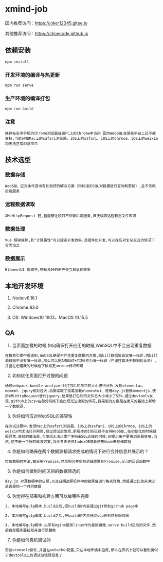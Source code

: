 # xmind-job

国内推荐访问：https://joker12345.gitee.io

其他推荐访问：https://choecode.github.io


## 依赖安装
```
npm install
```

### 开发环境的编译与热更新
```
npm run serve
```

### 生产环境的编译打包
```
npm run build
```

### 注意
`
推荐在安卓手机的Chrome浏览器或者PC上的Chrome中访问
因为WebSQL在某些平台上已不被支持,当前已知Mac上的safari浏览器、iOS上的safari、iOS上的Chrmoe、iOS上的weixin均无法正常浏览项目
`



## 技术选型
###     数据存储
`WebSQL 应对条件查询有比较好的解决方案（用标准的SQL对数据进行查询和更新）,且不依赖后端服务`
###     远程数据读取
`XMLHttpRequest 轻,且能够让项目不依赖后端服务,直接读取远程静态文件即可`
###      数据处理
`Vue 框架成熟,其"计算属性"可以提高开发效率,其组件化开发,可以在应对复杂交互的情况下分而治之`
###      数据展示
`ElementUI 库成熟,拥有良好的用户交互和呈现效果`

## 本地开发环境
1. Node:v8.16.1

2. Chrome:83.0

3. OS: Windows10 1903、MacOS 10.15.5


## QA
1. 当页面加载的时候,如何确保打开应用的时候,WebSQL中不会出现重复数据

`在搜索引擎中查询到,WebSQL确保不产生重复数据的方案,给bill数据集设定唯一标识,而bill源数据中没有唯一标识,那么可以把AMOUNT+TIME作为唯一标识（严谨性取决于数据和业务）,并且在创建表的时候给字段设定unique标识即可`

2. 如何优化页面打开过慢的问题

`通过webpack-bundle-analyzer对打包后的项目的大小进行分析,发现elementui、moment、jqury相对过大.后面采取了按需加载elementui、使用day.js替换momentjs,使用XMLHttpRequest替代jquery.结果是打包后的文件总大小减小了52%.通过devtools发现,github上的csv在部分网络下会出现无法读取的情况,我采取的方案是在原来的基础上新增一个数据源.`

3. 你将如何应对WebSQL的兼容性

`在测试过程中,发现Mac上的safari浏览器、iOS上的safari、iOS上的Chrmoe、iOS上的weixin均无法打开网页,经过调试后发现,新版本的IOS已经不支持WebSQL,在初始化的时候就报异常.目前的做法是,当发现无法正常产生WebSQL连接的时候,则提示用户更换浏览器使用,当然,这不是一个好的解决方案,我会考虑更换IndexDB或者使用Node来存储数据`

4. 你是如何确保在两个数据源都请求完成的情况下进行合并信息并展示的？

`拉取数据的方法,都采用Promise,然后把合并信息逻辑放置到Promise.all的回调函数中`

5. 你是如何做到时间区间的数据筛选的

`day.js 对源数据中的日期,以及日期选择组件中的结果值进行格式转换,然后通过比较来确定是否是同一个月的数据`

6. 你觉得在部署和构建方面可以做哪些完善

`1. 本地编写gulp脚本,build之后,把build的内容通过git传到github page中`

`2. 本地编写gulp脚本,build之后,把build的内容通过scp传到目标服务器`

`3. 本地编写gulp脚本,以带有nginx服务linux作为基础镜像,serve build之后的文件,然后目标服务器拉取并运行该镜像`

7. 你是如何真机调试的

`安装vconsole插件,并且在weback中配置,只在本地环境中启用,那么在真机上就可以看到类似于devtools上的调试及错误信息了`
